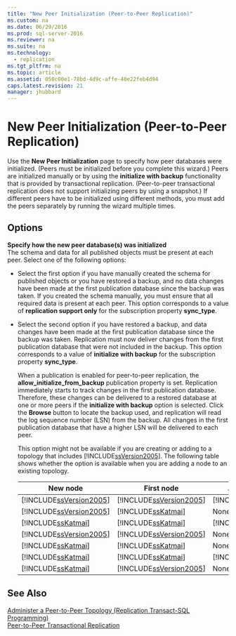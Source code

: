 ```yaml
---
title: "New Peer Initialization (Peer-to-Peer Replication)"
ms.custom: na
ms.date: 06/29/2016
ms.prod: sql-server-2016
ms.reviewer: na
ms.suite: na
ms.technology: 
  - replication
ms.tgt_pltfrm: na
ms.topic: article
ms.assetid: 050c00e1-78bd-4d9c-affe-40e22feb4d94
caps.latest.revision: 21
manager: jhubbard
---
```

# New Peer Initialization (Peer-to-Peer Replication)
Use the **New Peer Initialization** page to specify how peer databases were initialized. (Peers must be initialized before you complete this wizard.) Peers are initialized manually or by using the **initialize with backup** functionality that is provided by transactional replication. (Peer-to-peer transactional replication does not support initializing peers by using a snapshot.) If different peers have to be initialized using different methods, you must add the peers separately by running the wizard multiple times.  
  
## Options  
 **Specify how the new peer database(s) was initialized**  
 The schema and data for all published objects must be present at each peer. Select one of the following options:  
  
-   Select the first option if you have manually created the schema for published objects or you have restored a backup, and no data changes have been made at the first publication database since the backup was taken. If you created the schema manually, you must ensure that all required data is present at each peer. This option corresponds to a value of **replication support only** for the subscription property **sync_type**.  
  
-   Select the second option if you have restored a backup, and data changes have been made at the first publication database since the backup was taken. Replication must now deliver changes from the first publication database that were not included in the backup. This option corresponds to a value of **initialize with backup** for the subscription property **sync_type**.  
  
     When a publication is enabled for peer-to-peer replication, the **allow_initialize_from_backup** publication property is set. Replication immediately starts to track changes in the first publication database. Therefore, these changes can be delivered to a restored database at one or more peers if the **initialize with backup** option is selected. Click the **Browse** button to locate the backup used, and replication will read the log sequence number (LSN) from the backup. All changes in the first publication database that have a higher LSN will be delivered to each peer.  
  
     This option might not be available if you are creating or adding to a topology that includes [!INCLUDE[ssVersion2005](../../Topics/TopicNameContainA/includes/ssVersion2005_md.md)]. The following table shows whether the option is available when you are adding a node to an existing topology.  
  
    |New node|First node|Additional nodes|Option|  
    |--------------|----------------|----------------------|------------|  
    |[!INCLUDE[ssVersion2005](../../Topics/TopicNameContainA/includes/ssVersion2005_md.md)]|[!INCLUDE[ssVersion2005](../../Topics/TopicNameContainA/includes/ssVersion2005_md.md)]|[!INCLUDE[ssVersion2005](../../Topics/TopicNameContainA/includes/ssVersion2005_md.md)]|Disabled|  
    |[!INCLUDE[ssVersion2005](../../Topics/TopicNameContainA/includes/ssVersion2005_md.md)]|[!INCLUDE[ssKatmai](../../Topics/TopicNameContainA/includes/ssKatmai_md.md)]|None|Disabled|  
    |[!INCLUDE[ssKatmai](../../Topics/TopicNameContainA/includes/ssKatmai_md.md)]|[!INCLUDE[ssKatmai](../../Topics/TopicNameContainA/includes/ssKatmai_md.md)]|[!INCLUDE[ssVersion2005](../../Topics/TopicNameContainA/includes/ssVersion2005_md.md)]|Disabled|  
    |[!INCLUDE[ssVersion2005](../../Topics/TopicNameContainA/includes/ssVersion2005_md.md)]|[!INCLUDE[ssVersion2005](../../Topics/TopicNameContainA/includes/ssVersion2005_md.md)]|None|Enabled|  
    |[!INCLUDE[ssKatmai](../../Topics/TopicNameContainA/includes/ssKatmai_md.md)]|[!INCLUDE[ssKatmai](../../Topics/TopicNameContainA/includes/ssKatmai_md.md)]|None|Enabled|  
    |[!INCLUDE[ssKatmai](../../Topics/TopicNameContainA/includes/ssKatmai_md.md)]|[!INCLUDE[ssKatmai](../../Topics/TopicNameContainA/includes/ssKatmai_md.md)]|[!INCLUDE[ssKatmai](../../Topics/TopicNameContainA/includes/ssKatmai_md.md)]|Enabled|  
    |[!INCLUDE[ssKatmai](../../Topics/TopicNameContainA/includes/ssKatmai_md.md)]|[!INCLUDE[ssVersion2005](../../Topics/TopicNameContainA/includes/ssVersion2005_md.md)]|None|Enabled|  
  
## See Also  
 [Administer a Peer-to-Peer Topology (Replication Transact-SQL Programming)](../../Topics/TopicNameContainA/Administer-a-Peer-to-Peer-Topology--Replication-Transact-SQL-Programming-.md)   
 [Peer-to-Peer Transactional Replication](../../Topics/TopicNameNotContainA/Peer-to-Peer-Transactional-Replication.md)